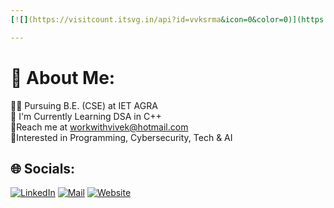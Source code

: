 ```yaml
---
[![](https://visitcount.itsvg.in/api?id=vvksrma&icon=0&color=0)](https://visitcount.itsvg.in)

---
```


# 💫 About Me:
👨‍🎓 Pursuing B.E. (CSE) at IET AGRA<br>📙 I'm Currently Learning DSA in C++<br>📧Reach me at workwithvivek@hotmail.com<br>🤩Interested in Programming, Cybersecurity, Tech & AI


## 🌐 Socials:
[![LinkedIn](https://img.shields.io/badge/LinkedIn-0077B5?style=for-the-badge&logo=linkedin&logoColor=white)](https://linkedin.com/in/hello-vivek)
[![Mail](https://img.shields.io/badge/Gmail-D14836?style=for-the-badge&logo=gmail&logoColor=white)](mailto:viveksharma0390@gmail.com)
[![Website](https://img.shields.io/badge/website-000000?style=for-the-badge&logo=About.me&logoColor=white)](https://vvksrma.github.io/)
